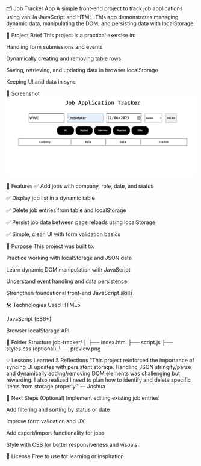 🗂️ Job Tracker App
A simple front-end project to track job applications using vanilla JavaScript and HTML. This app demonstrates managing dynamic data, manipulating the DOM, and persisting data with localStorage.

📝 Project Brief
This project is a practical exercise in:

Handling form submissions and events

Dynamically creating and removing table rows

Saving, retrieving, and updating data in browser localStorage

Keeping UI and data in sync

📸 Screenshot
![Screenshot](preview.png)


🚀 Features
✅ Add jobs with company, role, date, and status

✅ Display job list in a dynamic table

✅ Delete job entries from table and localStorage

✅ Persist job data between page reloads using localStorage

✅ Simple, clean UI with form validation basics

🎯 Purpose
This project was built to:

Practice working with localStorage and JSON data

Learn dynamic DOM manipulation with JavaScript

Understand event handling and data persistence

Strengthen foundational front-end JavaScript skills

🛠️ Technologies Used
HTML5

JavaScript (ES6+)

Browser localStorage API

📂 Folder Structure
job-tracker/
│
├── index.html
├── script.js
├── styles.css (optional)
└── preview.png

💡 Lessons Learned & Reflections
"This project reinforced the importance of syncing UI updates with persistent storage. Handling JSON stringify/parse and dynamically adding/removing DOM elements was challenging but rewarding. I also realized I need to plan how to identify and delete specific items from storage properly." — Joshua

📱 Next Steps (Optional)
Implement editing existing job entries

Add filtering and sorting by status or date

Improve form validation and UX

Add export/import functionality for jobs

Style with CSS for better responsiveness and visuals

📖 License
Free to use for learning or inspiration.